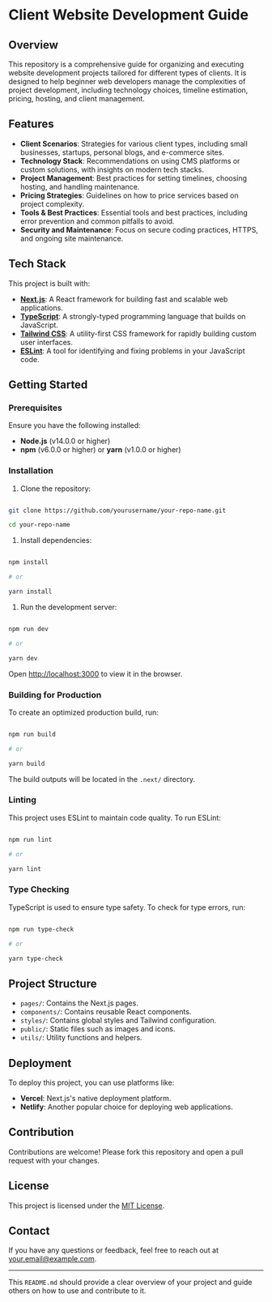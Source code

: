 # Client Website Development Guide

## Overview

This repository is a comprehensive guide for organizing and executing website development projects tailored for different types of clients. It is designed to help beginner web developers manage the complexities of project development, including technology choices, timeline estimation, pricing, hosting, and client management.

## Features

- **Client Scenarios**: Strategies for various client types, including small businesses, startups, personal blogs, and e-commerce sites.
- **Technology Stack**: Recommendations on using CMS platforms or custom solutions, with insights on modern tech stacks.
- **Project Management**: Best practices for setting timelines, choosing hosting, and handling maintenance.
- **Pricing Strategies**: Guidelines on how to price services based on project complexity.
- **Tools & Best Practices**: Essential tools and best practices, including error prevention and common pitfalls to avoid.
- **Security and Maintenance**: Focus on secure coding practices, HTTPS, and ongoing site maintenance.

## Tech Stack

This project is built with:

- **[Next.js](https://nextjs.org/)**: A React framework for building fast and scalable web applications.
- **[TypeScript](https://www.typescriptlang.org/)**: A strongly-typed programming language that builds on JavaScript.
- **[Tailwind CSS](https://tailwindcss.com/)**: A utility-first CSS framework for rapidly building custom user interfaces.
- **[ESLint](https://eslint.org/)**: A tool for identifying and fixing problems in your JavaScript code.

## Getting Started

### Prerequisites

Ensure you have the following installed:

- **Node.js** (v14.0.0 or higher)
- **npm** (v6.0.0 or higher) or **yarn** (v1.0.0 or higher)

### Installation

1. Clone the repository:

```bash

git clone https://github.com/yourusername/your-repo-name.git

cd your-repo-name

```

1. Install dependencies:

```bash

npm install

# or

yarn install

```

1. Run the development server:

```bash

npm run dev

# or

yarn dev

```

Open [http://localhost:3000](http://localhost:3000) to view it in the browser.

### Building for Production

To create an optimized production build, run:

```bash

npm run build

# or

yarn build

```

The build outputs will be located in the `.next/` directory.

### Linting

This project uses ESLint to maintain code quality. To run ESLint:

```bash

npm run lint

# or

yarn lint

```

### Type Checking

TypeScript is used to ensure type safety. To check for type errors, run:

```bash

npm run type-check

# or

yarn type-check

```

## Project Structure

- `pages/`: Contains the Next.js pages.
- `components/`: Contains reusable React components.
- `styles/`: Contains global styles and Tailwind configuration.
- `public/`: Static files such as images and icons.
- `utils/`: Utility functions and helpers.

## Deployment

To deploy this project, you can use platforms like:

- **Vercel**: Next.js's native deployment platform.
- **Netlify**: Another popular choice for deploying web applications.

## Contribution

Contributions are welcome! Please fork this repository and open a pull request with your changes.

## License

This project is licensed under the [MIT License](LICENSE).

## Contact

If you have any questions or feedback, feel free to reach out at your.email@example.com.

---

This `README.md` should provide a clear overview of your project and guide others on how to use and contribute to it.
